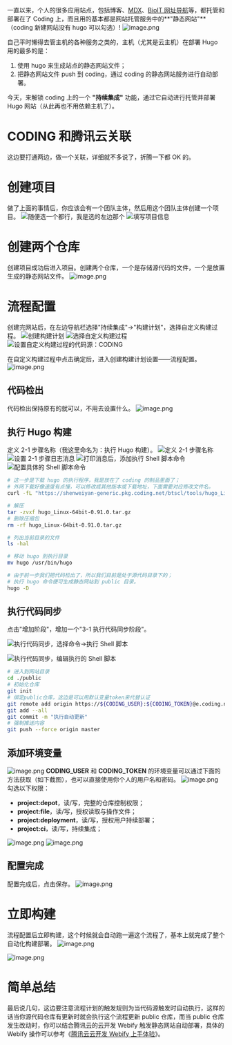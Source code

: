 一直以来，个人的很多应用站点，包括博客、[MDX](https://mdx.ncbix.com/)、[BioIT 网址导航](https://nav.bioitee.com/)等，都托管和部署在了 Coding 上，而且用的基本都是网站托管服务中的**"静态网站"**（coding 新建网站没有 hugo 可以勾选）!
![image.png](https://shub-1251708715.cos.ap-guangzhou.myqcloud.com/elog-docs-images/FjVWtCmj3d3WXbpDpipsRB_DFoyj.png)

自己平时懒得去管主机的各种服务之类的，主机（尤其是云主机）在部署 Hugo 用的最多的是：

1. 使用 hugo 来生成站点的静态网站文件；
2. 把静态网站文件 push 到 coding，通过 coding 的静态网站服务进行自动部署。

今天，来解锁 coding 上的一个 **"持续集成"** 功能，通过它自动进行托管并部署 Hugo 网站（从此再也不用依赖主机了）。

# CODING 和腾讯云关联

这边要打通两边，做一个关联，详细就不多说了，折腾一下都 OK 的。

# 创建项目

做了上面的事情后，你应该会有一个团队主体，然后用这个团队主体创建一个项目。
![随便选一个都行，我是选的左边那个](https://shub-1251708715.cos.ap-guangzhou.myqcloud.com/elog-docs-images/FsF7wQieptdwXWCg8HudF80WMsGU.png "随便选一个都行，我是选的左边那个")
![填写项目信息](https://shub-1251708715.cos.ap-guangzhou.myqcloud.com/elog-docs-images/FrH79T4lvPe5axS6K7RhbTNQfqfw.png "填写项目信息")

# 创建两个仓库

创建项目成功后进入项目。创建两个仓库，一个是存储源代码的文件，一个是放置生成的静态网站文件。
![image.png](https://shub-1251708715.cos.ap-guangzhou.myqcloud.com/elog-docs-images/FvFrvgpIZ1cd7YDIUdNb5YuyoMxa.png)

# 流程配置

创建完网站后，在左边导航栏选择"持续集成"→"构建计划"，选择自定义构建过程。
![创建构建计划](https://shub-1251708715.cos.ap-guangzhou.myqcloud.com/elog-docs-images/FulUKaBrExOaVESrmSpGYf5fcawl.png "创建构建计划")
![选择自定义构建过程](https://shub-1251708715.cos.ap-guangzhou.myqcloud.com/elog-docs-images/FoBKzV74UZ8QFJX2cvW0XN4nCk_L.png "选择自定义构建过程")
![设置自定义构建过程的代码源：CODING](https://shub-1251708715.cos.ap-guangzhou.myqcloud.com/elog-docs-images/Fl-jUXVMs2wZDvZPDbmmlXw0YueS.png "设置自定义构建过程的代码源：CODING")

在自定义构建过程中点击确定后，进入创建构建计划设置——流程配置。
![image.png](https://shub-1251708715.cos.ap-guangzhou.myqcloud.com/elog-docs-images/Fi0zTbvYw0lj0nTieZtLi08Amush.png)

## 代码检出

代码检出保持原有的就可以，不用去设置什么。
![image.png](https://shub-1251708715.cos.ap-guangzhou.myqcloud.com/elog-docs-images/FmXxmg5h2KeGV-x_uGxPLS_WX1A2.png)

## 执行 Hugo 构建

定义 2-1 步骤名称（我这里命名为：执行 Hugo 构建）。
![定义 2-1 步骤名称](https://shub-1251708715.cos.ap-guangzhou.myqcloud.com/elog-docs-images/FsM9PBVjuKDWUHQvSktMouBBq2Ye.png "定义 2-1 步骤名称")
![设置 2-1 步骤日志消息](https://shub-1251708715.cos.ap-guangzhou.myqcloud.com/elog-docs-images/FnJ36cZbpMl4UPwtvKLtvUVnxETi.png "设置 2-1 步骤日志消息")
![打印消息后，添加执行 Shell 脚本命令](https://shub-1251708715.cos.ap-guangzhou.myqcloud.com/elog-docs-images/FpbbjiiKDYj4NTH-krYCmP0xDhun.png "打印消息后，添加执行 Shell 脚本命令")
![配置具体的 Shell 脚本命令](https://shub-1251708715.cos.ap-guangzhou.myqcloud.com/elog-docs-images/FrOx5v_P1CH9f99Jz6pDJdV0TPTs.png "配置具体的 Shell 脚本命令")

```bash
# 这一步是下载 hugo 的执行程序，我是放在了 coding 的制品里面了；
# 外网下载好像速度有点慢，可以修改成其他版本或下载地址，下面需要对应修改文件名。
curl -fL "https://shenweiyan-generic.pkg.coding.net/btscl/tools/hugo_Linux-64bit.tar.gz?version=0.91.0" -o hugo_Linux-64bit-0.91.0.tar.gz

# 解压
tar -zvxf hugo_Linux-64bit-0.91.0.tar.gz
# 删除压缩包
rm -rf hugo_Linux-64bit-0.91.0.tar.gz

# 列出当前目录的文件
ls -hal

# 移动 hugo 到执行目录
mv hugo /usr/bin/hugo

# 由于前一步我们把代码检出了，所以我们目前是处于源代码目录下的；
# 执行 hugo 命令便可生成静态网站到 public 目录。
hugo -D
```

## 执行代码同步

点击"增加阶段"，增加一个"3-1 执行代码同步阶段"。

![执行代码同步，选择命令→执行 Shell 脚本](https://shub-1251708715.cos.ap-guangzhou.myqcloud.com/elog-docs-images/FqsOkFAwsFL-ljeLd7YW1xuBd7Ng.png "执行代码同步，选择命令→执行 Shell 脚本")

![执行代码同步，编辑执行的 Shell 脚本](https://shub-1251708715.cos.ap-guangzhou.myqcloud.com/elog-docs-images/FjoKwRRqJx9mmKcwnWk5bIjdUwOc.png "执行代码同步，编辑执行的 Shell 脚本")

```bash
# 进入到网站目录
cd ./public
# 初始化仓库
git init
# 绑定public仓库，这边是可以用默认变量token来代替认证
git remote add origin https://${CODING_USER}:${CODING_TOKEN}@e.coding.net/shenweiyan/webstack/nav.bioitee.pub.git
git add --all
git commit -m "执行自动更新"
# 强制推送内容
git push --force origin master
```

## 添加环境变量

![image.png](https://shub-1251708715.cos.ap-guangzhou.myqcloud.com/elog-docs-images/FsBCf_Z6Uhycl_JKWSHcXuOLC8Sq.png)
**CODING_USER** 和 **CODING_TOKEN** 的环境变量可以通过下面的方法获取（如下截图），也可以直接使用你个人的用户名和密码。
![image.png](https://shub-1251708715.cos.ap-guangzhou.myqcloud.com/elog-docs-images/FlNz1I8HQlJB8ODp0p6-pTdh5Muh.png)
勾选以下权限：

- **project:depot**，读/写，完整的仓库控制权限；
- **project:file**，读/写，授权读取与操作文件；
- **project:deployment**，读/写，授权用户持续部署；
- **project:ci**，读/写，持续集成；

![image.png](https://shub-1251708715.cos.ap-guangzhou.myqcloud.com/elog-docs-images/FtoOfFh7A3uHAdb6a-vlVvG2obuK.png)
![image.png](https://shub-1251708715.cos.ap-guangzhou.myqcloud.com/elog-docs-images/FsygEpCg4Bkoje3nsl-baLHdQYEL.png)

## 配置完成

配置完成后，点击保存。
![image.png](https://shub-1251708715.cos.ap-guangzhou.myqcloud.com/elog-docs-images/Fn9EjsSoEzCrfaUTT9Vf_pKnxgLa.png)

# 立即构建

流程配置后立即构建，这个时候就会自动跑一遍这个流程了，基本上就完成了整个自动化构建部署。
![image.png](https://shub-1251708715.cos.ap-guangzhou.myqcloud.com/elog-docs-images/Fvc1rhb8Iqz2YPdpjfbHUoJZEmb_.png)

![image.png](https://shub-1251708715.cos.ap-guangzhou.myqcloud.com/elog-docs-images/FrYequZ3t2nIur7a3qwC5HROnCVF.png)

# 简单总结

最后说几句，这边要注意流程计划的触发规则为当代码源触发时自动执行，这样的话当你源代码仓库有更新时就会执行这个流程更新 public 仓库，而当 public 仓库发生改动时，你可以结合腾讯云的云开发 Webify 触发静态网站自动部署，具体的 Webify 操作可以参考《[腾讯云云开发 Webify 上手体验](https://www.yuque.com/shenweiyan/cookbook/webify-testing?view=doc_embed)》。
